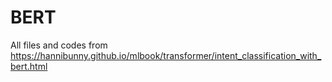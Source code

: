 # BERT

All files and codes from
https://hannibunny.github.io/mlbook/transformer/intent_classification_with_bert.html
